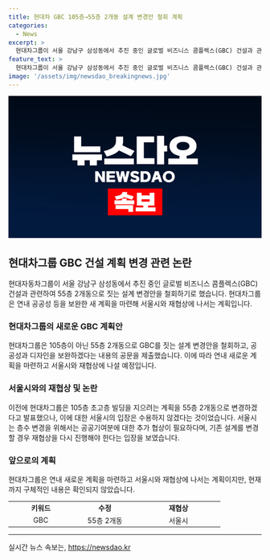 ```yaml
---
title: 현대차 GBC 105층→55층 2개동 설계 변경안 철회 계획
categories:
  - News
excerpt: >
  현대차그룹이 서울 강남구 삼성동에서 추진 중인 글로벌 비즈니스 콤플렉스(GBC) 건설과 관련해 55층 2개동으로 진행할 계획을 철회하고 공공성과 디자인을 보완한 새로운 계획을 서울시와 재협상할 예정이다. 협상 중인 105층 초고층 빌딩 설계를 55층 2개동으로 변경하는 것에 대한 서울시의 반대로 계획을 재조정하게 된 것이며, 새로운 계획에는 초고층 건물 짓는 내용은 포함되지 않을 것으로 전해졌다.
feature_text: >
  현대차그룹이 서울 강남구 삼성동에서 추진 중인 글로벌 비즈니스 콤플렉스(GBC) 건설과 관련해 55층 2개동으로 진행할 계획을 철회하고 공공성과 디자인을 보완한 새로운 계획을 서울시와 재협상할 예정이다. 협상 중인 105층 초고층 빌딩 설계를 55층 2개동으로 변경하는 것에 대한 서울시의 반대로 계획을 재조정하게 된 것이며, 새로운 계획에는 초고층 건물 짓는 내용은 포함되지 않을 것으로 전해졌다.
image: '/assets/img/newsdao_breakingnews.jpg'
---
```


<p><img src="/assets/img/newsdao_breakingnews.jpg" alt="flaretime 속보" /></p>

<h2 data-ke-size="size26">현대차그룹 GBC 건설 계획 변경 관련 논란</h2>

<p data-ke-size="size16">현대자동차그룹이 서울 강남구 삼성동에서 추진 중인 글로벌 비즈니스 콤플렉스(GBC) 건설과 관련하여 55층 2개동으로 짓는 설계 변경안을 철회하기로 했습니다. 현대차그룹은 연내 공공성 등을 보완한 새 계획을 마련해 서울시와 재협상에 나서는 계획입니다.</p>

<h3>현대차그룹의 새로운 GBC 계획안</h3>

<p data-ke-size="size16">현대차그룹은 105층이 아닌 55층 2개동으로 GBC를 짓는 설계 변경안을 철회하고, 공공성과 디자인을 보완하겠다는 내용의 공문을 제출했습니다. 이에 따라 연내 새로운 계획을 마련하고 서울시와 재협상에 나설 예정입니다.</p>

<h3>서울시와의 재협상 및 논란</h3>

<p data-ke-size="size16">이전에 현대차그룹은 105층 초고층 빌딩을 지으려는 계획을 55층 2개동으로 변경하겠다고 발표했으나, 이에 대한 서울시의 입장은 수용하지 않겠다는 것이었습니다. 서울시는 층수 변경을 위해서는 공공기여분에 대한 추가 협상이 필요하다며, 기존 설계를 변경할 경우 재협상을 다시 진행해야 한다는 입장을 보였습니다.</p>

<h3>앞으로의 계획</h3>

<p data-ke-size="size16">현대차그룹은 연내 새로운 계획을 마련하고 서울시와 재협상에 나서는 계획이지만, 현재까지 구체적인 내용은 확인되지 않았습니다.</p>

<table>
  <colgroup>
    <col width="129" />
    <col width="126" />
    <col width="167" />
  </colgroup>
  <tbody>
    <tr>
      <td style="text-align: center; height: 17px;"><b>키워드</b></td>
      <td style="text-align: center; height: 17px;"><b>수정</b></td>
      <td style="text-align: center; height: 17px;"><b>재협상</b></td>
    </tr>
    <tr>
      <td style="text-align: center; height: 17px;">GBC</td>
      <td style="text-align: center; height: 17px;">55층 2개동</td>
      <td style="text-align: center; height: 17px;">서울시</td>
    </tr>
  </tbody>
</table>

<hr>
실시간 뉴스 속보는, <a href="https://newsdao.kr" rel="dofollow">https://newsdao.kr</a>


